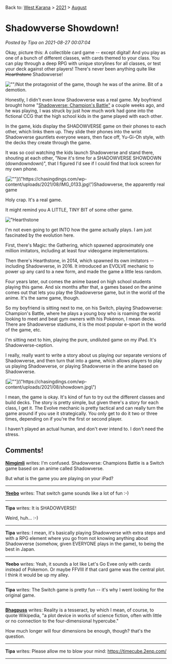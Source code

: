 Back to: [West Karana](/posts/westkarana.md) > [2021](/posts/2021/westkarana.md) > [August](./westkarana.md)
# Shadowverse Showdown!

*Posted by Tipa on 2021-08-27 00:07:04*


Okay, picture this: A collectible card game -- except digital! And you play as one of a bunch of different classes, with cards themed to your class. You can play through a deep RPG with unique storylines for all classes, or test your deck against other players! There's never been anything quite like ~~Hearthstone~~ Shadowverse!





![\"\"/](\"https://assets.nintendo.com/image/upload/c_pad,f_auto,h_613,q_auto,w_1089/ncom/en_US/games/switch/s/shadowverse-champions-battle-switch/hero?v=2021082617\")Not the protagonist of the game, though he was of the anime. Bit of a demotion.

Honestly, I didn't even know Shadowverse was a real game. My boyfriend brought home \"[Shadowverse: Champion's Battle\"](\"https://www.nintendo.com/games/detail/shadowverse-champions-battle-switch/\") a couple weeks ago, and he was playing, I was struck by just how much work had gone into the fictional CCG that the high school kids in the game played with each other.



In the game, kids display the SHADOWVERSE game on their phones to each other, which links them up. They slide their phones into the wrist Shadowverse gauntlets everyone wears, then face off, Yu-Gi-Oh style, with the decks they create through the game.



It was so cool watching the kids launch Shadowverse and stand there, shouting at each other, \"Now it's time for a SHADOWVERSE SHOWDOWN (downdowndown)\", that I figured I'd see if I could find that lock screen for my own phone.



[![\"\"](\"https://chasingdings.com/wp-content/uploads/2021/08/IMG_0133-1024x768.jpg\")](\"https://chasingdings.com/wp-content/uploads/2021/08/IMG_0133.jpg\")Shadowverse, the apparently real game

Holy crap. It's a real game.



It might remind you A LITTLE, TINY BIT of some other game. 



![\"Hearthstone](\"https://cdn.gamer-network.net/2019/usgamer/Hearthstone-Battlegrounds_Screenshot3.png/EG11/thumbnail/1920x1080/format/jpg/quality/65/hearthstone-battlegrounds-is-blizzards-puzzling-reaction-to-auto-chess.jpg\")

I'm not even going to get INTO how the game actually plays. I am just fascinated by the evolution here.



First, there's Magic: the Gathering, which spawned approximately one million imitators, including at least four videogame implementations.



Then there's Hearthstone, in 2014, which spawned its own imitators -- including Shadowverse, in 2016. It introduced an EVOLVE mechanic to power up any card to a new form, and made the game a little less random.





Four years later, out comes the anime based on high school students playing this game. And six months after that, a games based on the anime comes out that lets you play the Shadowverse game, but in the world of the anime. It's the same game, though.



So my boyfriend is sitting next to me, on his Switch, playing Shadowverse: Champion's Battle, where he plays a young boy who is roaming the world looking to meet and beat gym owners with his Pokémon, I mean decks. There are Shadowverse stadiums, it is the most popular e-sport in the world of the game, etc.



I'm sitting next to him, playing the pure, undiluted game on my iPad. It's Shadowverse-ception.



I really, really want to write a story about us playing our separate versions of Shadowverse, and then turn that into a game, which allows players to play us playing Shadowverse, or playing Shadowverse in the anime based on Shadowverse.



[![\"\"](\"https://chasingdings.com/wp-content/uploads/2021/08/showdown.jpg\")](\"https://chasingdings.com/wp-content/uploads/2021/08/showdown.jpg\")

I mean, the game is okay. It's kind of fun to try out the different classes and build decks. The story is pretty simple, but given there's a story for each class, I get it. The Evolve mechanic is pretty tactical and can really turn the game around if you use it strategically. You only get to do it two or three times, depending on if you're the first or second player.



I haven't played an actual human, and don't ever intend to. I don't need the stress.





## Comments!

**[Nimgimli](https://dragonchasers.com)** writes: I'm confused. Shadowverse: Champions Battle is a Switch game based on an anime called Shadowverse.

But what is the game you are playing on your iPad?

---

**[Yeebo](https://yfernbottom.blogspot.com/)** writes: That switch game sounds like a lot of fun :-)

---

**Tipa** writes: It is SHADOWVERSE!

Weird, huh... :-)

---

**Tipa** writes: I mean, it's basically playing Shadowverse with extra steps and with a RPG element where you go from not knowing anything about Shadowverse (somehow, given EVERYONE plays in the game), to being the best in Japan.

---

**Yeebo** writes: Yeah, it sounds a lot like Let's Go Evee only with cards instead of Pokemon. Or maybe FFVIII if that card game was the central plot. I think it would be up my alley.

---

**Tipa** writes: The Switch game is pretty fun -- it's why I went looking for the original game.

---

**[Bhagpuss](http://bhagpuss.blogspot.com)** writes: Reality is a tesseract, by which I mean, of course, to quote Wikipedia, \"a plot device in works of science fiction, often with little or no connection to the four-dimensional hypercube.\"

How much longer will four dimensions be enough, though? that's the question.

---

**Tipa** writes: Please allow me to blow your mind: https://timecube.2enp.com/

---

